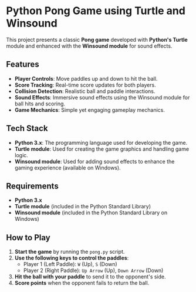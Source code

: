 # Python Pong Game using Turtle and Winsound

This project presents a classic **Pong game** developed with **Python's Turtle** module and enhanced with the **Winsound module** for sound effects. 

## Features

- **Player Controls**: Move paddles up and down to hit the ball.
- **Score Tracking**: Real-time score updates for both players.
- **Collision Detection**: Realistic ball and paddle interactions.
- **Sound Effects**: Immersive sound effects using the Winsound module for ball hits and scoring.
- **Game Mechanics**: Simple yet engaging gameplay mechanics.

## Tech Stack

- **Python 3.x**: The programming language used for developing the game.
- **Turtle module**: Used for creating the game graphics and handling game logic.
- **Winsound module**: Used for adding sound effects to enhance the gaming experience (available on Windows).

## Requirements

- **Python 3.x**
- **Turtle module** (included in the Python Standard Library)
- **Winsound module** (included in the Python Standard Library on Windows)

## How to Play

1. **Start the game** by running the `pong.py` script.
2. **Use the following keys to control the paddles**:
    - Player 1 (Left Paddle): `W` (Up), `S` (Down)
    - Player 2 (Right Paddle): `Up Arrow` (Up), `Down Arrow` (Down)
3. **Hit the ball with your paddle** to send it to the opponent's side.
4. **Score points** when the opponent fails to return the ball.


